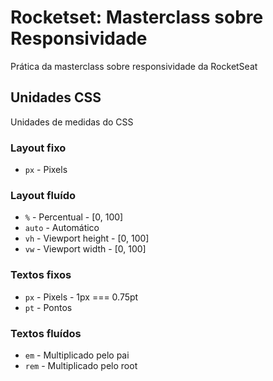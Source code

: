 # Rocketset: Masterclass sobre Responsividade

Prática da masterclass sobre responsividade da RocketSeat

## Unidades CSS

Unidades de medidas do CSS

### Layout fixo

* `px` - Pixels

### Layout fluído

* `%`    - Percentual      - [0, 100]
* `auto` - Automático
* `vh`   - Viewport height - [0, 100]
* `vw`   - Viewport width  - [0, 100]

### Textos fixos

* `px` - Pixels - 1px === 0.75pt
* `pt` - Pontos

### Textos fluídos

* `em`  - Multiplicado pelo pai
* `rem` - Multiplicado pelo root
